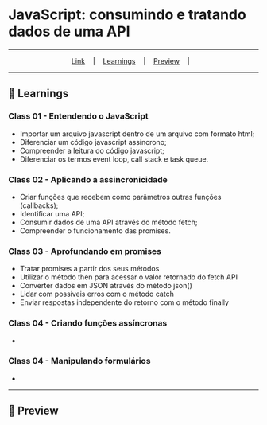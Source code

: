# JavaScript: consumindo e tratando dados de uma API
---

<p align="center">
  <a href="https://">Link</a> &nbsp;&nbsp;&nbsp;|&nbsp;&nbsp;&nbsp;
  <a href="#-Learnings">Learnings</a> &nbsp;&nbsp;&nbsp;|&nbsp;&nbsp;&nbsp;
  <a href="#-Preview">Preview</a> &nbsp;&nbsp;&nbsp;|&nbsp;&nbsp;&nbsp;
</p>

---

## 🚀 Learnings
### Class 01 - Entendendo o JavaScript
<ul>
  <li>Importar um arquivo javascript dentro de um arquivo com formato html;</li>
  <li>Diferenciar um código javascript assíncrono;</li>
  <li>Compreender a leitura do código javascript;</li>
  <li>Diferenciar os termos event loop, call stack e task queue.</li>
</ul>

### Class 02 - Aplicando a assincronicidade
<ul>
  <li>Criar funções que recebem como parâmetros outras funções (callbacks);</li>
  <li>Identificar uma API;</li>
  <li>Consumir dados de uma API através do método fetch;</li>
  <li>Compreender o funcionamento das promises.</li>
</ul>

### Class 03 - Aprofundando em promises
<ul>
  <li>Tratar promises a partir dos seus métodos</li>
  <li>Utilizar o método then para acessar o valor retornado do fetch API</li>
  <li>Converter dados em JSON através do método json()</li>
  <li>Lidar com possíveis erros com o método catch</li>
  <li>Enviar respostas independente do retorno com o método finally</li>
</ul>

### Class 04 - Criando funções assíncronas
<ul>
  <li></li>
</ul>

### Class 04 - Manipulando formulários
<ul>
  <li></li>
</ul>

---

## 🎉 Preview